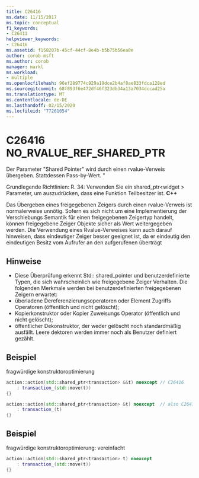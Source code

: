 ```yaml
---
title: C26416
ms.date: 11/15/2017
ms.topic: conceptual
f1_keywords:
- C26411
helpviewer_keywords:
- C26416
ms.assetid: f158207b-45cf-44cf-8e4b-b5b75b56ea0e
author: corob-msft
ms.author: corob
manager: markl
ms.workload:
- multiple
ms.openlocfilehash: 96ef289774c929a19dce2b4af8ae833fdca128ed
ms.sourcegitcommit: 68f893f6e472df46f323db34a13a7034dccad25a
ms.translationtype: MT
ms.contentlocale: de-DE
ms.lasthandoff: 02/15/2020
ms.locfileid: "77261054"
---
```

# <a name="c26416-no_rvalue_ref_shared_ptr"></a>C26416 NO_RVALUE_REF_SHARED_PTR
Der Parameter "Shared Pointer" wird durch einen rvalue-Verweis übergeben. Stattdessen Pass-by-Wert. "

Grundlegende Richtlinien: R. 34: Verwenden Sie ein shared_ptr\<widget > Parameter, um auszudrücken, dass eine Funktion Teilbesitzer ist. **C++**

Das Übergeben eines freigegebenen Zeigers durch einen rvalue-Verweis ist normalerweise unnötig. Sofern es sich nicht um eine Implementierung der Verschiebungs Semantik für einen freigegebenen Zeigertyp handelt, können freigegebene Zeiger Objekte sicher als Wert weitergegeben werden. Die Verwendung eines Rvalue-Verweises kann auch darauf hinweisen, dass eindeutiger Zeiger besser geeignet ist, da er eindeutig den eindeutigen Besitz vom Aufrufer an den aufgerufenen überträgt

## <a name="remarks"></a>Hinweise
- Diese Überprüfung erkennt Std:: shared_pointer und benutzerdefinierte Typen, die sich wahrscheinlich wie freigegebene Zeiger Verhalten. Die folgenden Merkmale werden bei benutzerdefinierten freigegebenen Zeigern erwartet:
- überladene Dereferenzierungsoperatoren oder Element Zugriffs Operatoren (öffentlich und nicht gelöscht);
- Kopierkonstruktor oder Kopier Zuweisungs Operator (öffentlich und nicht gelöscht);
- öffentlicher Dekonstruktor, der weder gelöscht noch standardmäßig ausfällt. Leere dektoren werden immer noch als Benutzer definiert gezählt.

## <a name="example"></a>Beispiel
fragwürdige konstruktoroptimierung

```cpp
action::action(std::shared_ptr<transaction> &&t) noexcept // C26416
    : transaction_(std::move(t))
{}

action::action(std::shared_ptr<transaction> &t) noexcept  // also C26417 LVALUE_REF_SHARED_PTR
    : transaction_(t)
{}
```

## <a name="example"></a>Beispiel
fragwürdige konstruktoroptimierung: vereinfacht

```cpp
action::action(std::shared_ptr<transaction> t) noexcept
    : transaction_(std::move(t))
{}
```
